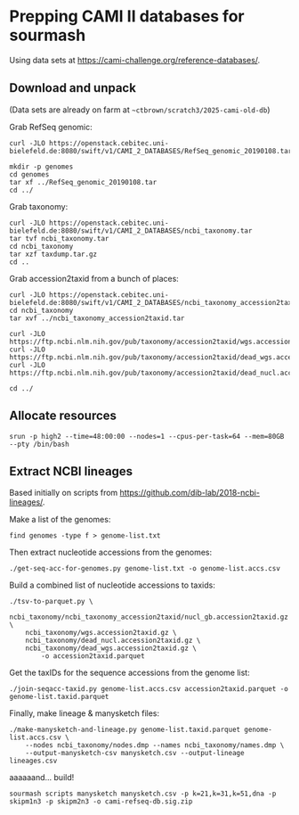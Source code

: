 # Prepping CAMI II databases for sourmash

Using data sets at https://cami-challenge.org/reference-databases/.

## Download and unpack

(Data sets are already on farm at `~ctbrown/scratch3/2025-cami-old-db`)

Grab RefSeq genomic:
```
curl -JLO https://openstack.cebitec.uni-bielefeld.de:8080/swift/v1/CAMI_2_DATABASES/RefSeq_genomic_20190108.tar

mkdir -p genomes
cd genomes
tar xf ../RefSeq_genomic_20190108.tar
cd ../
```

Grab taxonomy:
```
curl -JLO https://openstack.cebitec.uni-bielefeld.de:8080/swift/v1/CAMI_2_DATABASES/ncbi_taxonomy.tar
tar tvf ncbi_taxonomy.tar
cd ncbi_taxonomy
tar xzf taxdump.tar.gz
cd ..
```

Grab accession2taxid from a bunch of places:
```
curl -JLO https://openstack.cebitec.uni-bielefeld.de:8080/swift/v1/CAMI_2_DATABASES/ncbi_taxonomy_accession2taxid.tar
cd ncbi_taxonomy
tar xvf ../ncbi_taxonomy_accession2taxid.tar

curl -JLO https://ftp.ncbi.nlm.nih.gov/pub/taxonomy/accession2taxid/wgs.accession2taxid.gz
curl -JLO https://ftp.ncbi.nlm.nih.gov/pub/taxonomy/accession2taxid/dead_wgs.accession2taxid.gz
curl -JLO https://ftp.ncbi.nlm.nih.gov/pub/taxonomy/accession2taxid/dead_nucl.accession2taxid.gz

cd ../
```

## Allocate resources

```
srun -p high2 --time=48:00:00 --nodes=1 --cpus-per-task=64 --mem=80GB --pty /bin/bash
```

## Extract NCBI lineages

Based initially on scripts from https://github.com/dib-lab/2018-ncbi-lineages/.

Make a list of the genomes:
```
find genomes -type f > genome-list.txt
```

Then extract nucleotide accessions from the genomes:
```
./get-seq-acc-for-genomes.py genome-list.txt -o genome-list.accs.csv
```

Build a combined list of nucleotide accessions to taxids:
```
./tsv-to-parquet.py \
    ncbi_taxonomy/ncbi_taxonomy_accession2taxid/nucl_gb.accession2taxid.gz \
    ncbi_taxonomy/wgs.accession2taxid.gz \
    ncbi_taxonomy/dead_nucl.accession2taxid.gz \
    ncbi_taxonomy/dead_wgs.accession2taxid.gz \
        -o accession2taxid.parquet
```

Get the taxIDs for the sequence accessions from the genome list:
```
./join-seqacc-taxid.py genome-list.accs.csv accession2taxid.parquet -o genome-list.taxid.parquet
```

Finally, make lineage & manysketch files:
```
./make-manysketch-and-lineage.py genome-list.taxid.parquet genome-list.accs.csv \
    --nodes ncbi_taxonomy/nodes.dmp --names ncbi_taxonomy/names.dmp \
    --output-manysketch-csv manysketch.csv --output-lineage lineages.csv
```

aaaaaand... build!
```
sourmash scripts manysketch manysketch.csv -p k=21,k=31,k=51,dna -p skipm1n3 -p skipm2n3 -o cami-refseq-db.sig.zip
```
